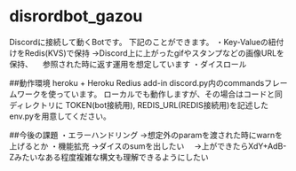 # disrordbot_gazou
Discordに接続して動くBotです。
下記のことができます。
・Key-Valueの紐付けをRedis(KVS)で保持
→Discord上に上がったgifやスタンプなどの画像URLを保持、
　参照された時に返す運用を想定しています
・ダイスロール

##動作環境
heroku + Heroku Redius add-in
discord.py内のcommandsフレームワークを使っています。
ローカルでも動作しますが、その場合はコードと同ディレクトリに
TOKEN(bot接続用), REDIS_URL(REDIS接続用)を記述した
env.pyを用意してください。


##今後の課題
・エラーハンドリング
→想定外のparamを渡された時にwarnを上げるとか
・機能拡充
→ダイスのsumを出したい
　→上ができたらXdY+AdB-Zみたいなある程度複雑な構文も理解できるようにしたい

